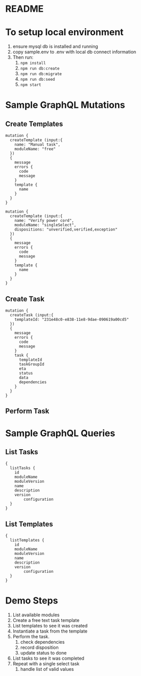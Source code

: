 # README
# To setup local environment
1. ensure mysql db is installed and running
2. copy sample.env to .env with local db connect information
3. Then run:
	1. `npm install`
	2. `npm run db:create`
	3. `npm run db:migrate`
	4. `npm run db:seed`
	5. `npm start`

# Sample GraphQL Mutations


## Create Templates
```
mutation {
  createTemplate (input:{
    name: "Manual task",
    moduleName: "free"
  })
  {
    message
    errors { 
      code
      message
    }
    template {
      name
    }
  }
}
```

```
mutation {
  createTemplate (input:{
    name: "Verify power cord",
    moduleName: "singleSelect",
    dispositions: "unverified,verified,exception"
  })
  {
    message
    errors { 
      code
      message
    }
    template {
      name
    }
  }
}
```


## Create Task

```
mutation {
  createTask (input:{
    templateId: "231e48c0-e838-11e8-9dae-090619a00cd5"
  })
  {
    message
    errors { 
      code
      message
    }
    task {
      templateId
      taskGroupId
      eta
      status
      data
      dependencies
    } 
  }
}
```

## Perform Task


# Sample GraphQL Queries
## List Tasks

```
{
  listTasks {
    id
    moduleName
    moduleVersion
    name
    description
    version
		configuration
  }
}
```

## List Templates

```
{
  listTemplates {
    id
    moduleName
    moduleVersion
    name
    description
    version
		configuration
  }
}
```



# Demo Steps
1. List available modules
2. Create a free text task template
3. List templates to see it was created
4. Instantiate a task from the template
5. Perform the task.
	1. check dependencies
	2. record disposition
	3. update status to done
6. List tasks to see it was completed
7. Repeat with a single select task
	1. handle list of valid values

